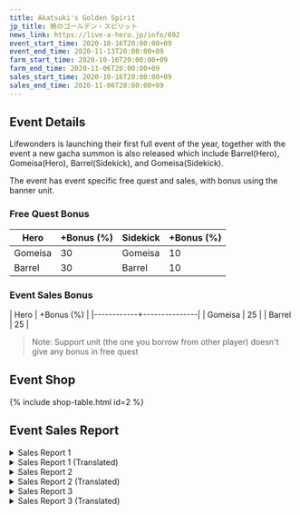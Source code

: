 ```yaml
---
title: Akatsuki's Golden Spirit
jp_title: 暁のゴールデン・スピリット
news_link: https://live-a-hero.jp/info/692
event_start_time: 2020-10-16T20:00:00+09
event_end_time: 2020-11-13T20:00:00+09
farm_start_time: 2020-10-16T20:00:00+09
farm_end_time: 2020-11-06T20:00:00+09
sales_start_time: 2020-10-16T20:00:00+09
sales_end_time: 2020-11-06T20:00:00+09
---
```


## Event Details

Lifewonders is launching their first full event of the year, together with the event a new gacha summon is also released which include Barrel(Hero), Gomeisa(Hero), Barrel(Sidekick), and Gomeisa(Sidekick).

The event has event specific free quest and sales, with bonus using the banner unit.

### Free Quest Bonus

| Hero | +Bonus (%)| Sidekick | +Bonus (%) |
|------------|--------------|-------------|---------------|
| Gomeisa    | 30           | Gomeisa     | 10            | 
| Barrel     | 30           | Barrel      | 10            | 

### Event Sales Bonus

| Hero | +Bonus (%) |
|------------+---------------|
| Gomeisa    | 25            |
| Barrel     | 25            |

>Note: Support unit (the one you borrow from other player) doesn't give any bonus in free quest

## Event Shop

{% include shop-table.html id=2 %}

## Event Sales Report

<details><summary>Sales Report 1</summary>
<p>情報収集のための捜査活動中。<br> <code>character0</code> と <code>character1</code> は、とある店舗を訪れる。<br>全ては事 件解決のカギを握る為……<br><br>しかし、何やら様子がおかしい。<br> <code>character1</code> が裏手に回り込むと、黒煙が上がっ ている。<br> <code>character1</code> の声を聞いた <code>character0</code> はすかさずドアを破り、<br>中に飛び込んだ。<br><br> <code>character0</code> は倒れて動けなくなっている店主を発見。<br> <code>character1</code> の声を頼りに、煙の中、店主を担いで脱出。<br> <code>character1</code> は手頃なバケツで必死に消火活動を行う。<br><br>結果、２人の活躍のお陰で、店主の命は助 かった。<br>偶然とはいえ、大手柄。めでたしめでたし。<br><br>……何かを忘れているような気がするが、<br>きっと気のせいだろう。
</p>
</details>

<details><summary>Sales Report 1 (Translated)</summary>
<p>Forming an investigation team to collect information,<br> <code>character0</code> and <code>character1</code> visit a certain store Hoping to the find the key to solving the case...<br><br>However, something is wrong.<br>When <code>character1</code> enters the back area, they realize the air is thick with black smoke.<br>Upon hearing the shout from <code>character1</code> , <code>character0</code> quickly broke down the door and hurried in.<br><br> <code>character0</code> discovers the shopkeeper who is stuck behind collapsed, burning debris.<br>Following <code>character1</code> 's voice to safety, they escape the fire with the owner.<br> <code>character1</code> quickly douses the fire with a nearby bucket.<br><br>Thanks to the pair's cooperation, the owner's life was saved.<br>Although it is just a coincidence they happened to be there, they're quite happy.<br><br>......But somehow, it feels like they forgot something?
</p>
</details>

<details><summary>Sales Report 2</summary>
<p>休業中の酒場の店内清掃中。<br> <code>character0</code> は戸棚を拭き、 <code>character1</code> は床を磨く。<br>棚には、な かなかにいい値段のしそうな<br>食器がずらりと並んでいる。<br><br>すると、うっかり手が滑ってしまい、<br>食器のひとつが床に落下。<br> <code>character0</code> はお高そうなグラスを割ってしまう。<br><br>慌てる <code>character0</code> のもとに、すかさず駆けつける <code>character1</code> 。<br>ほうきとチリトリで、丁寧に破片を片付けた。<br> <code>character1</code> のお陰で、床には全く痕跡は残らなかった。<br><br>このことは、２人だけの秘密にしようと、<br> <code>character0</code> と <code>character1</code> は固く誓い合ったのだった。<br><br>後日、割ったグラスの請求書が、<br>パラレルフライト社に届いたという。
</p>
</details>

<details><summary>Sales Report 2 (Translated)</summary>
<p>Today's task is cleaning the inside of a bar after closing time.<br> <code>character0</code> wipes the cupboard and <code>character1</code> polishes the floor.<br>Restock the shelves with bottles,<br>and have all the tableware clean and ready.<br><br>Then, one's hand slipped accidentally,<br>and One of the dishes falls to the floor.<br> <code>character0</code> broke an expensive-looking glass.<br><br> <code>character1</code> rushes to  <code>character0</code> in a hurry,<br>Carefully cleaned up the debris with a broom and dustpan.<br>Thanks to  <code>character1</code> , there were no traces left on the floor.<br><br> <code>character0</code> and <code>character1</code> promised between the two of them that it would be their little secret.<br><br>At a later date, the bill for the broken glass arrived at Parallel Flight...
</p>
</details>

<details><summary>Sales Report 3</summary>
<p>任務を終え、荒野の中を帰還中。<br><br>雰囲気のある場所で、決闘のマネゴトをし、<br>ファンサービスの動画配信をすること にした<br> <code>character0</code> と <code>character1</code> 。<br><br>３つ数えて振り向いて、<br>先に攻撃を当てた方が勝ち――<br> <code>character0</code> と <code>character1</code> の間に、緊張が走る。<br><br>１、２、３……！<br>ばっと振り向いた <code>character0</code> の鼻を、<br> <code>character1</code> の指が小突いた。<br><br>まだまだ甘いと笑い、去っていく <code>character1</code> 。<br><br> <code>character0</code> は何も言い返せず、<br>ただただ荒野の抜けるような空に叫ぶのだった。<br>
</p>
</details>

<details><summary>Sales Report 3 (Translated)</summary>
<p>After completing their mission,while returning to the pickup area through the wilderness,<br> <code>character0</code> and <code>character1</code> happened upon a clearing with a nice, dramatic atmosphere and came up with the idea to shoot a few fanservice videos.<br><br>Turn around and count to three,<br>The one who lands an attack first wins...<br>Tension runs high between <code>character0</code> and <code>character1</code> .<br><br>１、２、３……！<br> <code>character0</code> turned around only to immediately be booped on the nose by <code>character1</code> .<br><br> <code>character1</code> chuckles giddily and leaves.<br><br> <code>character0</code> doesn't say anything But merely shouted their anguished defeat into the clear sky.<br>
</p>
</details>
